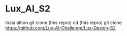 # Lux_AI_S2
Instalaltion
git clone (this repro)
cd (this repro)
git clone https://github.com/Lux-AI-Challenge/Lux-Design-S2
